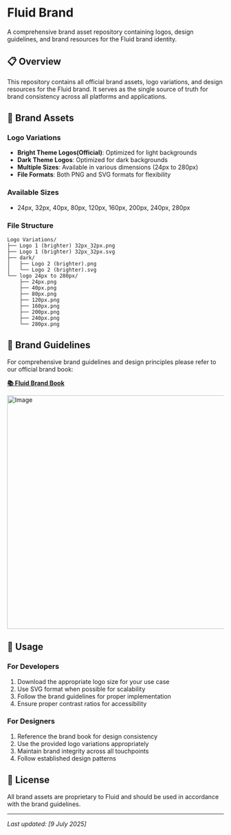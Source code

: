 # Fluid Brand

A comprehensive brand asset repository containing logos, design guidelines, and brand resources for the Fluid brand identity.

## 📋 Overview

This repository contains all official brand assets, logo variations, and design resources for the Fluid brand. It serves as the single source of truth for brand consistency across all platforms and applications.

## 🎨 Brand Assets

### Logo Variations
- **Bright Theme Logos(Official)**: Optimized for light backgrounds
- **Dark Theme Logos**: Optimized for dark backgrounds
- **Multiple Sizes**: Available in various dimensions (24px to 280px)
- **File Formats**: Both PNG and SVG formats for flexibility

### Available Sizes
- 24px, 32px, 40px, 80px, 120px, 160px, 200px, 240px, 280px

### File Structure
```
Logo Variations/
├── Logo 1 (brighter) 32px_32px.png
├── Logo 1 (brighter) 32px_32px.svg
├── dark/
│   ├── Logo 2 (brighter).png
│   └── Logo 2 (brighter).svg
└── logo 24px to 280px/
    ├── 24px.png
    ├── 40px.png
    ├── 80px.png
    ├── 120px.png
    ├── 160px.png
    ├── 200px.png
    ├── 240px.png
    └── 280px.png
```

## 📖 Brand Guidelines

For comprehensive brand guidelines and design principles please refer to our official brand book:

**[📚 Fluid Brand Book](https://www.figma.com/design/7DuVjww1WXMpWFwyxWzr07/%F0%9F%8E%A8-FLUID-Brand-Book?node-id=318-619&t=DzMpVkzzdUwte2iL-4)**

<img width="882" height="542" alt="Image" src="https://github.com/user-attachments/assets/ccaf8530-61a4-4c0c-88b7-b1235c80c352" />

## 🚀 Usage

### For Developers
1. Download the appropriate logo size for your use case
2. Use SVG format when possible for scalability
3. Follow the brand guidelines for proper implementation
4. Ensure proper contrast ratios for accessibility

### For Designers
1. Reference the brand book for design consistency
2. Use the provided logo variations appropriately
3. Maintain brand integrity across all touchpoints
4. Follow established design patterns

## 📄 License

All brand assets are proprietary to Fluid and should be used in accordance with the brand guidelines.

---

*Last updated: [9 July 2025]*